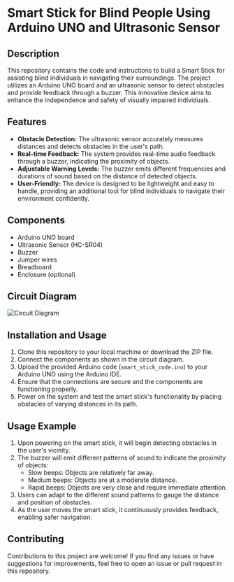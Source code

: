 # Smart Stick for Blind People Using Arduino UNO and Ultrasonic Sensor

## Description

This repository contains the code and instructions to build a Smart Stick for assisting blind individuals in navigating their surroundings. The project utilizes an Arduino UNO board and an ultrasonic sensor to detect obstacles and provide feedback through a buzzer. This innovative device aims to enhance the independence and safety of visually impaired individuals.

## Features

- **Obstacle Detection:** The ultrasonic sensor accurately measures distances and detects obstacles in the user's path.
- **Real-time Feedback:** The system provides real-time audio feedback through a buzzer, indicating the proximity of objects.
- **Adjustable Warning Levels:** The buzzer emits different frequencies and durations of sound based on the distance of detected objects.
- **User-Friendly:** The device is designed to be lightweight and easy to handle, providing an additional tool for blind individuals to navigate their environment confidently.

## Components

- Arduino UNO board
- Ultrasonic Sensor (HC-SR04)
- Buzzer
- Jumper wires
- Breadboard
- Enclosure (optional)

## Circuit Diagram

![Circuit Diagram](link_to_circuit_diagram_image)

## Installation and Usage

1. Clone this repository to your local machine or download the ZIP file.
2. Connect the components as shown in the circuit diagram.
3. Upload the provided Arduino code (`smart_stick_code.ino`) to your Arduino UNO using the Arduino IDE.
4. Ensure that the connections are secure and the components are functioning properly.
5. Power on the system and test the smart stick's functionality by placing obstacles of varying distances in its path.

## Usage Example

1. Upon powering on the smart stick, it will begin detecting obstacles in the user's vicinity.
2. The buzzer will emit different patterns of sound to indicate the proximity of objects:
   - Slow beeps: Objects are relatively far away.
   - Medium beeps: Objects are at a moderate distance.
   - Rapid beeps: Objects are very close and require immediate attention.
3. Users can adapt to the different sound patterns to gauge the distance and position of obstacles.
4. As the user moves the smart stick, it continuously provides feedback, enabling safer navigation.

## Contributing

Contributions to this project are welcome! If you find any issues or have suggestions for improvements, feel free to open an issue or pull request in this repository.
